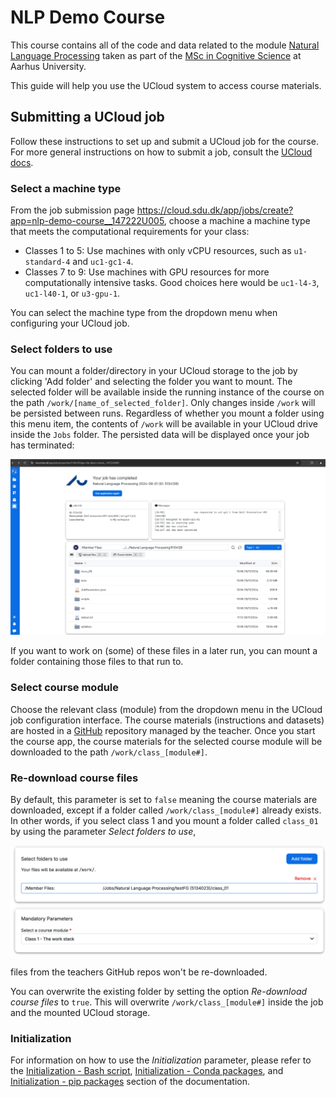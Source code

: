 # NLP Demo Course

This course contains all of the code and data related to the module [Natural Language Processing](https://kursuskatalog.au.dk/en/course/107427/Natural-language-processing) taken as part of the [MSc in Cognitive Science](https://masters.au.dk/cognitivescience) at Aarhus University.

This guide will help you use the UCloud system to access course materials.

## Submitting a UCloud job

Follow these instructions to set up and submit a UCloud job for the course.
For more general instructions on how to submit a job, consult the [UCloud docs](https://docs.cloud.sdu.dk/guide/submitting.html).

### Select a machine type

From the job submission page https://cloud.sdu.dk/app/jobs/create?app=nlp-demo-course__147222U005,
choose a machine a machine type that meets the computational requirements for your class:

* Classes 1 to 5: Use machines with only vCPU resources, such as `u1-standard-4` and `uc1-gc1-4`.
* Classes 7 to 9: Use machines with GPU resources for more computationally intensive tasks. Good choices here would be `uc1-l4-3`, `uc1-l40-1`, or `u3-gpu-1`.

You can select the machine type from the dropdown menu when configuring your UCloud job.
### Select folders to use

You can mount a folder/directory in your UCloud storage to the job by clicking 'Add folder' and selecting the folder you want to mount. 
The selected folder will be available inside the running instance of the course on the path `/work/[name_of_selected_folder]`. Only changes inside `/work` will be persisted between runs. 
Regardless of whether you mount a folder using this menu item, the contents of `/work` will be available in your UCloud drive inside the `Jobs` folder. The persisted data will be displayed once your job has terminated:

!['Jobs' folder](assets/JobsFolder.png)

If you want to work on (some) of these files in a later run, you can mount a folder containing those files to that run to.

### Select course module

Choose the relevant class (module) from the dropdown menu in the UCloud job configuration interface.
The course materials (instructions and datasets) are hosted in a [GitHub](https://github.com/jeselginAU/demo-NLP-Course-AU) repository managed by the teacher. Once you start the course app, the course materials for the selected course module will be downloaded to the path `/work/class_[module#]`.
### Re-download course files

By default, this parameter is set to `false` meaning the course materials are downloaded, except if a folder called `/work/class_[module#]` already exists.
In other words, if you select class 1 and you mount a folder called `class_01` by using the parameter _Select folders to use_, 

![class1](assets/SelectClass.png)

files from the teachers GitHub repos won't be re-downloaded. 

You can overwrite the existing folder by setting the option _Re-download course files_  to `true`. This will overwrite `/work/class_[module#]` inside the job and the mounted UCloud storage.

### Initialization

For information on how to use the _Initialization_ parameter, please refer to the [Initialization - Bash script](https://docs.cloud.sdu.dk/hands-on/init-sh.html), [Initialization - Conda packages](https://docs.cloud.sdu.dk/hands-on/init-conda.html), and [Initialization - pip packages](https://docs.cloud.sdu.dk/hands-on/init-pip.html) section of the documentation.
